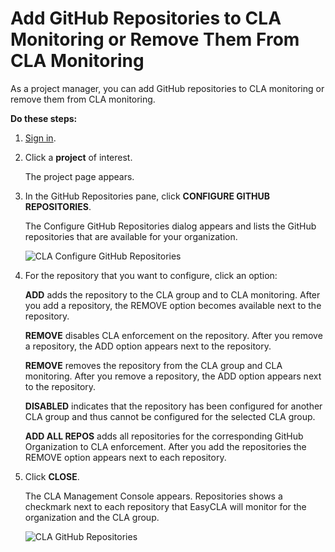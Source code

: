 # Add GitHub Repositories to CLA Monitoring or Remove Them From CLA Monitoring

As a project manager, you can add GitHub repositories to CLA monitoring or remove them from CLA monitoring.

**Do these steps:**

1. [Sign in](sign-in-to-the-cla-management-console.md).
2. Click a **project** of interest.

   The project page appears.

3. In the GitHub Repositories pane, click **CONFIGURE GITHUB REPOSITORIES**.

   The Configure GitHub Repositories dialog appears and lists the GitHub repositories that are available for your organization.

   ![CLA Configure GitHub Repositories](../.gitbook/assets/cla-configure-github-repositories.png)

4. For the repository that you want to configure, click an option:

   **ADD** adds the repository to the CLA group and to CLA monitoring. After you add a repository, the REMOVE option becomes available next to the repository.

   **REMOVE** disables CLA enforcement on the repository. After you remove a repository, the ADD option appears next to the repository.

   **REMOVE** removes the repository from the CLA group and CLA monitoring. After you remove a repository, the ADD option appears next to the repository.

   **DISABLED** indicates that the repository has been configured for another CLA group and thus cannot be configured for the selected CLA group.

   **ADD ALL REPOS** adds all repositories for the corresponding GitHub Organization to CLA enforcement. After you add the repositories the REMOVE option appears next to each repository.

5. Click **CLOSE**.

   The CLA Management Console appears. Repositories shows a checkmark next to each repository that EasyCLA will monitor for the organization and the CLA group.

   ![CLA GitHub Repositories](../.gitbook/assets/cla-github-repositories.png)


